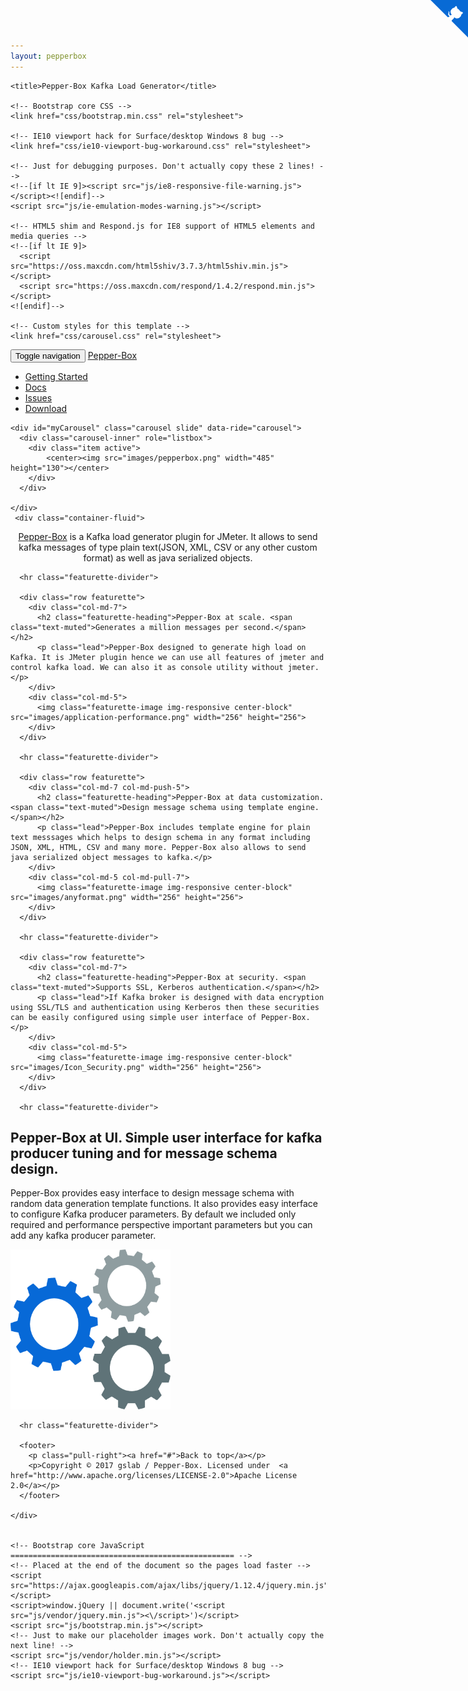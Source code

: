 ```yaml
---
layout: pepperbox
---
```

<!DOCTYPE html>
<html lang="en">
  <head>
    <meta charset="utf-8">
    <meta http-equiv="X-UA-Compatible" content="IE=edge">
    <meta name="viewport" content="width=device-width, initial-scale=1">
    <meta name="description" content="">
    <meta name="author" content="">
    <link rel="icon" href="images/pepperbox.ico">

    <title>Pepper-Box Kafka Load Generator</title>

    <!-- Bootstrap core CSS -->
    <link href="css/bootstrap.min.css" rel="stylesheet">

    <!-- IE10 viewport hack for Surface/desktop Windows 8 bug -->
    <link href="css/ie10-viewport-bug-workaround.css" rel="stylesheet">

    <!-- Just for debugging purposes. Don't actually copy these 2 lines! -->
    <!--[if lt IE 9]><script src="js/ie8-responsive-file-warning.js"></script><![endif]-->
    <script src="js/ie-emulation-modes-warning.js"></script>

    <!-- HTML5 shim and Respond.js for IE8 support of HTML5 elements and media queries -->
    <!--[if lt IE 9]>
      <script src="https://oss.maxcdn.com/html5shiv/3.7.3/html5shiv.min.js"></script>
      <script src="https://oss.maxcdn.com/respond/1.4.2/respond.min.js"></script>
    <![endif]-->

    <!-- Custom styles for this template -->
    <link href="css/carousel.css" rel="stylesheet">
  </head>
<!-- NAVBAR
================================================== -->
  <body>
    <div class="navbar-wrapper">
        <nav class="navbar navbar-default navbar-static-top nav-pepper">
          <div class="container">
            <div class="navbar-header">
              <button type="button" class="navbar-toggle collapsed" data-toggle="collapse" data-target="#navbar" aria-expanded="false" aria-controls="navbar">
                <span class="sr-only">Toggle navigation</span>
                <span class="icon-bar"></span>
                <span class="icon-bar"></span>
                <span class="icon-bar"></span>
              </button>
              <a class="navbar-brand" href="#">Pepper-Box</a>
            </div>
            <div id="navbar" class="navbar-collapse collapse">
              <ul class="nav navbar-nav">
                <li ><a href="https://github.com/GSLabDev/pepper-box">Getting Started</a></li>
                <li><a href="https://github.com/GSLabDev/pepper-box/wiki">Docs</a></li>
                <li><a href="https://github.com/GSLabDev/pepper-box/issues">Issues</a></li>
                <li >
                  <a href="https://github.com/GSLabDev/pepper-box/releases" >Download</a>
                </li>
              </ul>
            </div>
          </div>
          <a href="https://github.com/GSLabDev/pepper-box" class="github-corner"><svg width="60" height="60" viewBox="0 0 250 250" style="fill:#086ad5; color:#fff; position: fixed; top: 0; border: 0; right: 0;"><path d="M0,0 L115,115 L130,115 L142,142 L250,250 L250,0 Z"></path><path d="M128.3,109.0 C113.8,99.7 119.0,89.6 119.0,89.6 C122.0,82.7 120.5,78.6 120.5,78.6 C119.2,72.0 123.4,76.3 123.4,76.3 C127.3,80.9 125.5,87.3 125.5,87.3 C122.9,97.6 130.6,101.9 134.4,103.2" fill="currentColor" style="transform-origin: 130px 106px;" class="octo-arm"></path><path d="M115.0,115.0 C114.9,115.1 118.7,116.5 119.8,115.4 L133.7,101.6 C136.9,99.2 139.9,98.4 142.2,98.6 C133.8,88.0 127.5,74.4 143.8,58.0 C148.5,53.4 154.0,51.2 159.7,51.0 C160.3,49.4 163.2,43.6 171.4,40.1 C171.4,40.1 176.1,42.5 178.8,56.2 C183.1,58.6 187.2,61.8 190.9,65.4 C194.5,69.0 197.7,73.2 200.1,77.6 C213.8,80.2 216.3,84.9 216.3,84.9 C212.7,93.1 206.9,96.0 205.4,96.6 C205.1,102.4 203.0,107.8 198.3,112.5 C181.9,128.9 168.3,122.5 157.7,114.1 C157.9,116.9 156.7,120.9 152.7,124.9 L141.0,136.5 C139.8,137.7 141.6,141.9 141.8,141.8 Z" fill="currentColor" class="octo-body"></path></svg></a><style>.github-corner:hover .octo-arm{animation:octocat-wave 560ms ease-in-out}@keyframes octocat-wave{0%,100%{transform:rotate(0)}20%,60%{transform:rotate(-25deg)}40%,80%{transform:rotate(10deg)}}@media (max-width:500px){.github-corner:hover .octo-arm{animation:none}.github-corner .octo-arm{animation:octocat-wave 560ms ease-in-out}}</style>
        </nav>
    </div>

    <div id="myCarousel" class="carousel slide" data-ride="carousel">
      <div class="carousel-inner" role="listbox">
        <div class="item active">
            <center><img src="images/pepperbox.png" width="485" height="130"></center>
        </div>
      </div>
       
    </div>
     <div class="container-fluid">
  <div class="row text-center">
     <div class="col-md-12">
          <center><p class="lead"><a href="https://github.com/GSLabDev/pepper-box">Pepper-Box</a> 
    <span>is a Kafka load generator plugin for JMeter. It allows to send kafka messages of type plain text(JSON, XML, CSV or any other custom format) as well as java serialized objects.</span>
    </p></center>
      </div>
  </div>
</div> 
    <div class="container marketing">

      <hr class="featurette-divider">

      <div class="row featurette">
        <div class="col-md-7">
          <h2 class="featurette-heading">Pepper-Box at scale. <span class="text-muted">Generates a million messages per second.</span></h2>
          <p class="lead">Pepper-Box designed to generate high load on Kafka. It is JMeter plugin hence we can use all features of jmeter and control kafka load. We can also it as console utility without jmeter.</p>
        </div>
        <div class="col-md-5">
          <img class="featurette-image img-responsive center-block" src="images/application-performance.png" width="256" height="256">
        </div>
      </div>

      <hr class="featurette-divider">

      <div class="row featurette">
        <div class="col-md-7 col-md-push-5">
          <h2 class="featurette-heading">Pepper-Box at data customization. <span class="text-muted">Design message schema using template engine.</span></h2>
          <p class="lead">Pepper-Box includes template engine for plain text messsages which helps to design schema in any format including JSON, XML, HTML, CSV and many more. Pepper-Box also allows to send java serialized object messages to kafka.</p>
        </div>
        <div class="col-md-5 col-md-pull-7">
          <img class="featurette-image img-responsive center-block" src="images/anyformat.png" width="256" height="256">
        </div>
      </div>

      <hr class="featurette-divider">

      <div class="row featurette">
        <div class="col-md-7">
          <h2 class="featurette-heading">Pepper-Box at security. <span class="text-muted">Supports SSL, Kerberos authentication.</span></h2>
          <p class="lead">If Kafka broker is designed with data encryption using SSL/TLS and authentication using Kerberos then these securities can be easily configured using simple user interface of Pepper-Box.</p>
        </div>
        <div class="col-md-5">
          <img class="featurette-image img-responsive center-block" src="images/Icon_Security.png" width="256" height="256">
        </div>
      </div>

      <hr class="featurette-divider">

 <div class="row featurette">
        <div class="col-md-7 col-md-push-5">
          <h2 class="featurette-heading">Pepper-Box at UI. <span class="text-muted">Simple user interface for kafka producer tuning and for message schema design.</span></h2>
          <p class="lead">Pepper-Box provides easy interface to design message schema with random data generation template functions. It also provides easy interface to configure Kafka producer parameters. By default we included only required and performance perspective important parameters but you can add any kafka producer parameter.</p>
        </div>
        <div class="col-md-5 col-md-pull-7">
          <img class="featurette-image img-responsive center-block" src="images/tune-performance.png" width="256" height="256">
        </div>
      </div>

      <hr class="featurette-divider">

      <footer>
        <p class="pull-right"><a href="#">Back to top</a></p>
        <p>Copyright © 2017 gslab / Pepper-Box. Licensed under  <a href="http://www.apache.org/licenses/LICENSE-2.0">Apache License 2.0</a></p>
      </footer>

    </div>


    <!-- Bootstrap core JavaScript
    ================================================== -->
    <!-- Placed at the end of the document so the pages load faster -->
    <script src="https://ajax.googleapis.com/ajax/libs/jquery/1.12.4/jquery.min.js"></script>
    <script>window.jQuery || document.write('<script src="js/vendor/jquery.min.js"><\/script>')</script>
    <script src="js/bootstrap.min.js"></script>
    <!-- Just to make our placeholder images work. Don't actually copy the next line! -->
    <script src="js/vendor/holder.min.js"></script>
    <!-- IE10 viewport hack for Surface/desktop Windows 8 bug -->
    <script src="js/ie10-viewport-bug-workaround.js"></script>
  </body>
</html>
